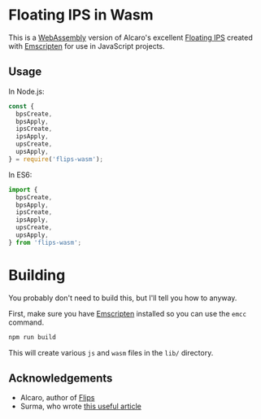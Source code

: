# Floating IPS in Wasm

This is a [WebAssembly] version of Alcaro's excellent [Floating IPS][Flips] created with
[Emscripten] for use in JavaScript projects.

## Usage

In Node.js:

```js
const {
  bpsCreate,
  bpsApply,
  ipsCreate,
  ipsApply,
  upsCreate,
  upsApply,
} = require('flips-wasm');
```

In ES6:

```js
import {
  bpsCreate,
  bpsApply,
  ipsCreate,
  ipsApply,
  upsCreate,
  upsApply,
} from 'flips-wasm';
```

# Building

You probably don't need to build this, but I'll tell you how to anyway.

First, make sure you have [Emscripten] installed so you can use the `emcc` command.

```bash
npm run build
```

This will create various `js` and `wasm` files in the `lib/` directory.

## Acknowledgements

* Alcaro, author of [Flips]
* Surma, who wrote [this useful article](https://developers.google.com/web/updates/2018/03/emscripting-a-c-library)

[Flips]: https://github.com/Alcaro/Flips
[WebAssembly]: https://webassembly.org
[Emscripten]: http://kripken.github.io/emscripten-site
